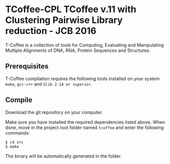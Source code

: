 TCoffee-CPL
TCoffee v.11 with Clustering Pairwise Library reduction - JCB 2016
=========

T-Coffee is a collection of tools for Computing, Evaluating and Manipulating 
Multiple Alignments of DNA, RNA, Protein Sequences and Structures.


Prerequisites
--------------
T-Coffee compilation requires the following tools installed on your system ``make``, ``gcc-c++`` and ``Glib 2.14 or superior``. 


Compile 
--------

Download the git repository on your computer.
    
Make sure you have installed the required dependencies listed above. 
When done, move in the project root folder named ``tcoffee`` and enter the 
following commands:     
    
    $ cd src
    $ make
    

The binary will be automatically generated in the folder.
